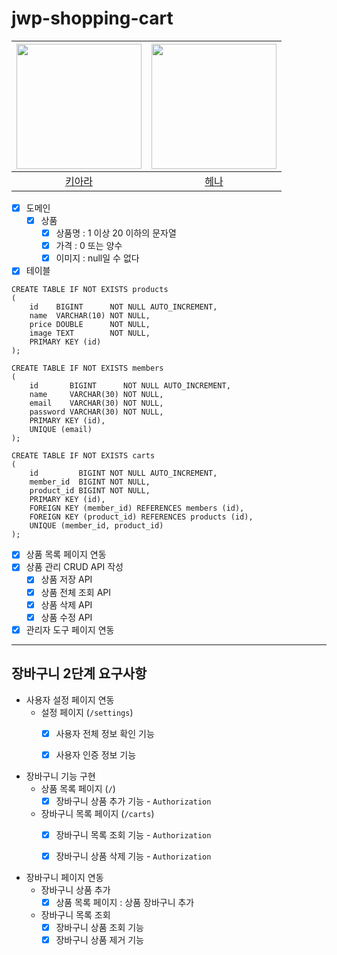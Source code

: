 # jwp-shopping-cart

| <img src="https://avatars.githubusercontent.com/u/101039161?v=4" alt="" width=200> | <img src="https://avatars.githubusercontent.com/u/82203978?v=4" alt="" width=200/> |
|:----------------------------------------------------------------------------------:|:----------------------------------------------------------------------------------:|
|                         [키아라](https://github.com/kiarakim)                         |                         [헤나](https://github.com/hyena0608)                         

- [x] 도메인
    - [x] 상품
        - [x] 상품명 : 1 이상 20 이하의 문자열
        - [x] 가격  : 0 또는 양수
        - [x] 이미지 : null일 수 없다
- [x] 테이블

```h2
CREATE TABLE IF NOT EXISTS products
(
    id    BIGINT      NOT NULL AUTO_INCREMENT,
    name  VARCHAR(10) NOT NULL,
    price DOUBLE      NOT NULL,
    image TEXT        NOT NULL,
    PRIMARY KEY (id)
);

CREATE TABLE IF NOT EXISTS members
(
    id       BIGINT      NOT NULL AUTO_INCREMENT,
    name     VARCHAR(30) NOT NULL,
    email    VARCHAR(30) NOT NULL,
    password VARCHAR(30) NOT NULL,
    PRIMARY KEY (id),
    UNIQUE (email)
);

CREATE TABLE IF NOT EXISTS carts
(
    id         BIGINT NOT NULL AUTO_INCREMENT,
    member_id  BIGINT NOT NULL,
    product_id BIGINT NOT NULL,
    PRIMARY KEY (id),
    FOREIGN KEY (member_id) REFERENCES members (id),
    FOREIGN KEY (product_id) REFERENCES products (id),
    UNIQUE (member_id, product_id)
);

```

- [x] 상품 목록 페이지 연동
- [x] 상품 관리 CRUD API 작성
    - [x] 상품 저장 API
    - [x] 상품 전체 조회 API
    - [x] 상품 삭제 API
    - [x] 상품 수정 API
- [x] 관리자 도구 페이지 연동

---

## 장바구니 2단계 요구사항

- 사용자 설정 페이지 연동
    - 설정 페이지 (`/settings`)
        - [x] 사용자 전체 정보 확인 기능
        - [x] 사용자 인증 정보 기능


- 장바구니 기능 구현
    - 상품 목록 페이지 (`/`)
        - [x] 장바구니 상품 추가 기능 - `Authorization`
    - 장바구니 목록 페이지 (`/carts`)
        - [x] 장바구니 목록 조회 기능 - `Authorization`
        - [x] 장바구니 상품 삭제 기능 - `Authorization`


- 장바구니 페이지 연동
    - 장바구니 상품 추가
        - [x] 상품 목록 페이지 : 상품 장바구니 추가
    - 장바구니 목록 조회
        - [x] 장바구니 상품 조회 기능
        - [x] 장바구니 상품 제거 기능
